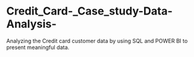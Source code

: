 # Credit_Card-_Case_study-Data-Analysis-
Analyzing the Credit card customer data by using SQL and POWER BI to present meaningful data.
